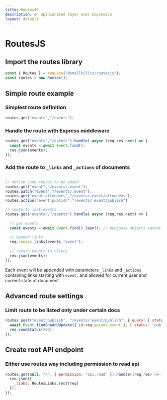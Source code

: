 ```yaml
---
title: RoutesJS
description: An opinionated layer over ExpressJS
layout: default
---
```


# RoutesJS


## Import the routes library
```javascript
const { Routes } = require("@smallhillcz/routesjs");
const routes = new Routes();
```

## Simple route example

### Simplest route definition

```javascript
routes.get("events","/events");
```

### Handle the route with Express middleware
```javascript
routes.get("events","/events").handle( async (req,res,next) => {
  const events = await Event.find();
  res.json(events);
});
```

### Add the route to `_links` and `_actions` of documents
```javascript

// define some routes to be added
routes.get("event","/events/:event");
routes.patch("event","/events/:event");
routes.get("event:attendees","/events/:event/attendees");
routes.action("event:publish","/events/:event/publish")

// route to list events
routes.get("events","/events").handle( async (req,res,next) => {
  
  // get events
  const events = await Event.find().lean(); // mongoose objects cannot be modified, therefore .lean()
  
  // append links
  req.routes.links(events,"event");
  
  // return events to client
  res.json(events);
});
```

Each event will be appended with parameters `_links` and `_actions` containing links starting with `event:` and allowed for current user and current state of document 

## Advanced route settings

### Limit route to be listed only under certain docs
```js
routes.post("event:publish", "/events/:event/publish", { query: { status: "draft" } }).handle(async (req,res) => {
  await Event.findOneAndUpdate({ id:req.params.event }, { status: "public" });
  res.sendStatus(200);
});
```

## Create root API endpoint

### Either use routes way including permission to read api
```js
routes.get(null, "/", { permission: "api:read" }).handle((req,res) => {
  res.json({
    _links: RoutesLinks.root(req)
  });
});
```
